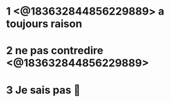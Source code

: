 # **1** <@183632844856229889> a toujours raison

# **2** ne pas contredire <@183632844856229889>

# **3** Je sais pas 👀